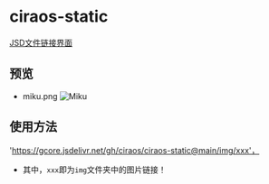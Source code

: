 # ciraos-static

[JSD文件链接界面](https://gcore.jsdelivr.net/gh/ciraos/ciraos-static@main/img/)

## 预览

- miku.png
![Miku](https://gcore.jsdelivr.net/gh/ciraos/ciraos-static@main/img/miku.png)

## 使用方法

'https://gcore.jsdelivr.net/gh/ciraos/ciraos-static@main/img/xxx'，

- 其中，`xxx`即为`img`文件夹中的图片链接！
